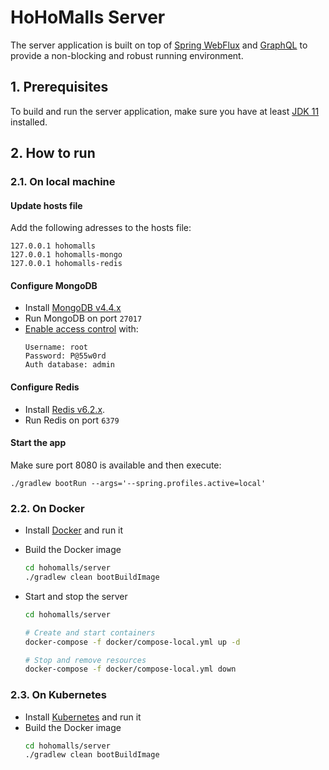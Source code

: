 # HoHoMalls Server

The server application is built on top
of [Spring WebFlux](https://docs.spring.io/spring-framework/docs/current/reference/html/web-reactive.html)
and [GraphQL](https://graphql.org/) to provide a non-blocking and robust running environment.

## 1. Prerequisites

To build and run the server application, make sure you have at least [JDK 11](http://openjdk.java.net/) installed.

## 2. How to run

### 2.1. On local machine

#### Update hosts file

Add the following adresses to the hosts file:

````
127.0.0.1 hohomalls
127.0.0.1 hohomalls-mongo
127.0.0.1 hohomalls-redis
````

#### Configure MongoDB

- Install [MongoDB v4.4.x](https://www.mongodb.com/try/download)
- Run MongoDB on port `27017`
- [Enable access control](https://docs.mongodb.com/v4.4/tutorial/enable-authentication/) with:
    ````
    Username: root
    Password: P@55w0rd
    Auth database: admin
    ````

#### Configure Redis

- Install [Redis v6.2.x](https://redis.io/download).
- Run Redis on port `6379`

#### Start the app

Make sure port 8080 is available and then execute:

````
./gradlew bootRun --args='--spring.profiles.active=local'
````

### 2.2. On Docker

- Install [Docker](https://www.docker.com/get-started) and run it
- Build the Docker image
    ````bash
    cd hohomalls/server
    ./gradlew clean bootBuildImage
    ````
- Start and stop the server

    ````bash
    cd hohomalls/server
    
    # Create and start containers
    docker-compose -f docker/compose-local.yml up -d
    
    # Stop and remove resources
    docker-compose -f docker/compose-local.yml down
    ````

### 2.3. On Kubernetes

- Install [Kubernetes](https://kubernetes.io/docs/setup/) and run it
- Build the Docker image
    ````bash
    cd hohomalls/server
    ./gradlew clean bootBuildImage
    ````